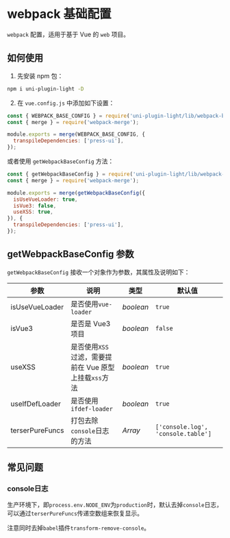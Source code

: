 # webpack 基础配置

`webpack` 配置，适用于基于 Vue 的 `web` 项目。

## 如何使用

1. 先安装 npm 包：

```bash
npm i uni-plugin-light -D
```

2. 在 `vue.config.js` 中添加如下设置：


```js
const { WEBPACK_BASE_CONFIG } = require('uni-plugin-light/lib/webpack-base-config');
const { merge } = require('webpack-merge');

module.exports = merge(WEBPACK_BASE_CONFIG, {
  transpileDependencies: ['press-ui'],
});
```

或者使用 `getWebpackBaseConfig` 方法：



```js
const { getWebpackBaseConfig } = require('uni-plugin-light/lib/webpack-base-config');
const { merge } = require('webpack-merge');

module.exports = merge(getWebpackBaseConfig({
  isUseVueLoader: true,
  isVue3: false,
  useXSS: true,
}), {
  transpileDependencies: ['press-ui'],
});
```

## getWebpackBaseConfig 参数

`getWebpackBaseConfig` 接收一个对象作为参数，其属性及说明如下：


| 参数            | 说明                                                  | 类型      | 默认值                             |
| --------------- | ----------------------------------------------------- | --------- | ---------------------------------- |
| isUseVueLoader  | 是否使用`vue-loader`                                  | _boolean_ | `true`                             |
| isVue3          | 是否是 Vue3 项目                                      | _boolean_ | `false`                            |
| useXSS          | 是否使用`XSS`过滤，需要提前在 Vue 原型上挂载`xss`方法 | _boolean_ | `true`                             |
| useIfDefLoader  | 是否使用`ifdef-loader`                                | _boolean_ | `true`                             |
| terserPureFuncs | 打包去除`console`日志的方法                           | _Array_   | `['console.log', 'console.table']` |


## 常见问题

### console日志

生产环境下，即`process.env.NODE_ENV`为`production`时，默认去掉`console`日志，可以通过`terserPureFuncs`传递空数组来恢复显示。

注意同时去掉`babel`插件`transform-remove-console`。
